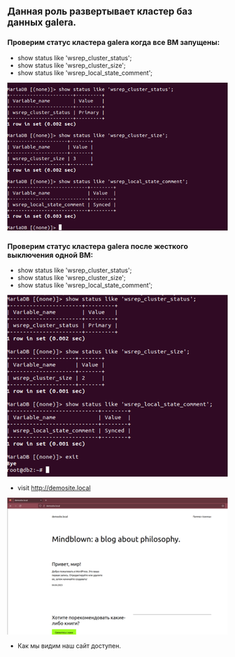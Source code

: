 
## Данная роль развертывает кластер баз данных galera.

### Проверим статус кластера galera когда все ВМ запущены:

- show status like 'wsrep_cluster_status';
- show status like 'wsrep_cluster_size';
- show status like 'wsrep_local_state_comment';

![image](screens/wsrep_db1.png)

### Проверим статус кластера galera после жесткого выключения одной ВМ:

- show status like 'wsrep_cluster_status';
- show status like 'wsrep_cluster_size';
- show status like 'wsrep_local_state_comment';

![image](screens/wsrep_db2_after_crash.png)

- visit http://demosite.local

![image](screens/demo_after_dbcrash.png)

- Как мы видим наш сайт доступен. 